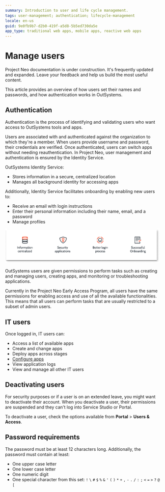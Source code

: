 ```yaml
---
summary: Introduction to user and life cycle management.  
tags: user-management; authentication; lifecycle-management
locale: en-us
guid: 9e0fb9b7-d2b0-419f-a5d8-5b5ed730da5e
app_type: traditional web apps, mobile apps, reactive web apps
---
```


# Manage users

<div class="info" markdown="1">

Project Neo documentation is under construction. It's frequently updated and expanded. Leave your feedback and help us build the most useful content.

</div>

This article provides an overview of how users set their names and passwords, and how authentication works in OutSystems.

## Authentication

Authentication is the process of identifying and validating users who want access to OutSystems tools and apps.

Users are associated with and authenticated against the organization to which they're a member. When users provide username and password, their credentials are verified. Once authenticated, users can switch apps without needing reauthentication. In Project Neo, user management and authentication is ensured by the Identity Service.

OutSystems Identity Service:

* Stores information in a secure, centralized location
* Manages all background identity for accessing apps

Additionally, Identity Service facilitates onboarding by enabling new users to:

* Receive an email with login instructions
* Enter their personal information including their name, email, and a password
* Manage profiles
  
![User management](images/manage-users-diag.png "User management")

OutSystems users are given permissions to perform tasks such as creating and managing users, creating apps, and monitoring or troubleshooting applications.

<div class="warning" markdown="1">

Currently in the Project Neo Early Access Program, all users have the same permissions for enabling access and use of all the available functionalities. This means that all users can perform tasks that are usually restricted to a subset of admin users.

</div>

## IT users

Once logged in, IT users can:

* Access a list of available apps
* Create and change apps
* Deploy apps across stages
* [Configure apps](./configuration-management.md)
* View application logs
* View and manage all other IT users


## Deactivating users

For security purposes or if a user is on an extended leave, you might want to deactivate their account. When you deactivate a user, their permissions are suspended and they can't log into Service Studio or Portal.

To deactivate a user, check the options available from **Portal** > **Users & Access**.

## Password requirements

The password must be at least 12 characters long. Additionally, the password must contain at least:

* One upper case letter
* One lower case letter
* One numeric digit
* One special character from this set: `!` `\` `#` `$` `%` `&` `'` `(` `)` `*` `+` `,` `-` `.` `/` `:` `;` `<` `=` `>` `?` `@` `[`
